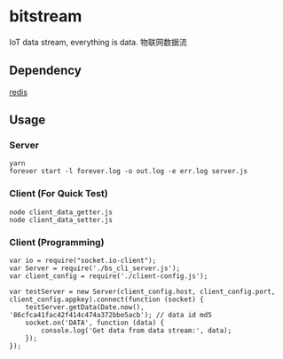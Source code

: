 # bitstream
IoT data stream, everything is data. 物联网数据流

## Dependency
[redis](http://redis.io)

## Usage
### Server
```
yarn
forever start -l forever.log -o out.log -e err.log server.js
```

### Client (For Quick Test)
```
node client_data_getter.js
node client_data_setter.js
```

### Client (Programming)
```
var io = require("socket.io-client");
var Server = require('./bs_cli_server.js');
var client_config = require('./client-config.js');

var testServer = new Server(client_config.host, client_config.port, client_config.appkey).connect(function (socket) {
	testServer.getData(Date.now(), '86cfca41fac42f414c474a372bbe5acb'); // data id md5
	socket.on('DATA', function (data) {
		console.log('Get data from data stream:', data);
	});
});
```
